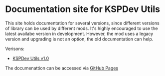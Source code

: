 # Documentation site for KSPDev Utils

This site holds documentation for several versions, since different versions of library can be used by different mods. It's highly encouraged to use the latest availabe version in development. However, the mod uses a legacy version and upgrading is not an option, the old documentation can help.

Verisons:

* [KSPDev Utils v1.0](v1.0)

The documenattion can be accessed via [GitHub Pages](https://ihsoft.github.io/KSPDev_Utils/)
